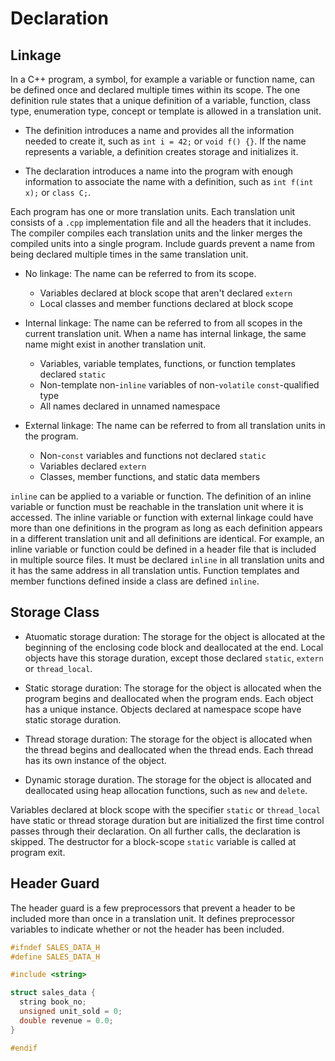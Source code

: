 # Declaration

## Linkage

In a C++ program, a symbol, for example a variable or function name, can be defined once and declared multiple times within its scope. The one definition rule states that a unique definition of a variable, function, class type, enumeration type, concept or template is allowed in a translation unit.

- The definition introduces a name and provides all the information needed to create it, such as `int i = 42;` or `void f() {}`. If the name represents a variable, a definition creates storage and initializes it.

- The declaration introduces a name into the program with enough information to associate the name with a definition, such as `int f(int x);` or `class C;`.

Each program has one or more translation units. Each translation unit consists of a `.cpp` implementation file and all the headers that it includes. The compiler compiles each translation units and the linker merges the compiled units into a single program. Include guards prevent a name from being declared multiple times in the same translation unit.

- No linkage: The name can be referred to from its scope.
  - Variables declared at block scope that aren't declared `extern`
  - Local classes and member functions declared at block scope

- Internal linkage: The name can be referred to from all scopes in the current translation unit. When a name has internal linkage, the same name might exist in another translation unit.
  - Variables, variable templates, functions, or function templates declared `static`
  - Non-template non-`inline` variables of non-`volatile` `const`-qualified type
  - All names declared in unnamed namespace

- External linkage: The name can be referred to from all translation units in the program.
  - Non-`const` variables and functions not declared `static`
  - Variables declared `extern`
  - Classes, member functions, and static data members

`inline` can be applied to a variable or function. The definition of an inline variable or function must be reachable in the translation unit where it is accessed. The inline variable or function with external linkage could have more than one definitions in the program as long as each definition appears in a different translation unit and all definitions are identical. For example, an inline variable or function could be defined in a header file that is included in multiple source files. It must be declared `inline` in all translation units and it has the same address in all translation untis. Function templates and member functions defined inside a class are defined `inline`.

## Storage Class

- Atuomatic storage duration: The storage for the object is allocated at the beginning of the enclosing code block and deallocated at the end. Local objects have this storage duration, except those declared `static`, `extern` or `thread_local`.

- Static storage duration: The storage for the object is allocated when the program begins and deallocated when the program ends. Each object has a unique instance. Objects declared at namespace scope have static storage duration.

- Thread storage duration: The storage for the object is allocated when the thread begins and deallocated when the thread ends. Each thread has its own instance of the object.

- Dynamic storage duration. The storage for the object is allocated and deallocated using heap allocation functions, such as `new` and `delete`.

Variables declared at block scope with the specifier `static` or `thread_local` have static or thread storage duration but are initialized the first time control passes through their declaration. On all further calls, the declaration is skipped. The destructor for a block-scope `static` variable is called at program exit.

## Header Guard

The header guard is a few preprocessors that prevent a header to be included more than once in a translation unit. It defines preprocessor variables to indicate whether or not the header has been included.

```cpp
#ifndef SALES_DATA_H
#define SALES_DATA_H

#include <string>

struct sales_data {
  string book_no;
  unsigned unit_sold = 0;
  double revenue = 0.0;
}

#endif
```

